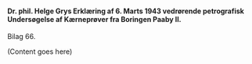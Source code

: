 #### Dr. phil. Helge Grys Erklæring af 6. Marts 1943 vedrørende petrografisk Undersøgelse af Kærneprøver fra Boringen Paaby II.

Bilag 66.

(Content goes here)
